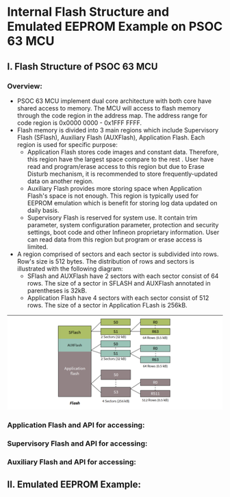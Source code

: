 # Internal Flash Structure and Emulated EEPROM Example on PSOC 63 MCU

## I. Flash Structure of PSOC 63 MCU

### Overview:
- PSOC 63 MCU implement dual core architecture with both core have shared access to memory. The MCU will access to flash memory through the code region in the address map. The address range for code region is 0x0000 0000 - 0x1FFF FFFF.
- Flash memory is divided into 3 main regions which include Supervisory Flash (SFlash), Auxiliary Flash (AUXFlash), Application Flash. Each region is used for specific purpose:
    + Application Flash stores code images and constant data. Therefore, this region have the largest space compare to the rest . User have read and program/erase access to this region but due to Erase Disturb mechanism, it is recommended to store frequently-updated data on another region.
    + Auxiliary Flash provides more storing space when Application Flash's space is not enough. This region is typically used for EEPROM emulation which is benefit for storing log data updated on daily basis.
    + Supervisory Flash is reserved for system use. It contain trim parameter, system configuration parameter, protection and security settings, boot code and other Infineon proprietary information. User can read data from this region but program or erase access is limited.
- A region comprised of sectors and each sector is subdivided into rows. Row's size is 512 bytes. The distribution of rows and sectors is illustrated with the following diagram:
    + SFlash and AUXFlash have 2 sectors with each sector consist of 64 rows. The size of a sector in SFLASH and AUXFlash annotated in parentheses is 32kB.
    + Application Flash have 4 sectors with each sector consist of 512 rows. The size of a sector in Application FLash is 256kB.

![ Flash's Internal Organization.](/Flash_Structure.png)

### Application Flash and API for accessing:

### Supervisory Flash and API for accessing:

### Auxiliary Flash and API for accessing:

## II. Emulated EEPROM Example:
